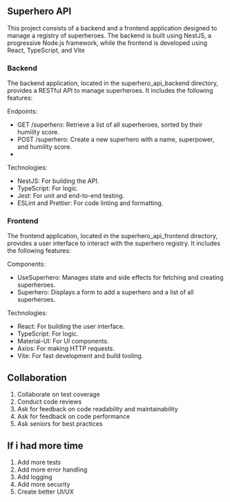 ## Superhero API

This project consists of a backend and a frontend application designed to manage a registry of superheroes. The backend is built using NestJS, a progressive Node.js framework, while the frontend is developed using React, TypeScript, and Vite

### Backend

The backend application, located in the superhero_api_backend directory, provides a RESTful API to manage superheroes. It includes the following features:

Endpoints:
- GET /superhero: Retrieve a list of all superheroes, sorted by their humility score.
- POST /superhero: Create a new superhero with a name, superpower, and humility score.
- 
Technologies:
- NestJS: For building the API.
- TypeScript: For logic.
- Jest: For unit and end-to-end testing.
- ESLint and Prettier: For code linting and formatting.

### Frontend

The frontend application, located in the superhero_api_frontend directory, provides a user interface to interact with the superhero registry. It includes the following features:

Components:
- UseSuperhero: Manages state and side effects for fetching and creating superheroes.
- Superhero: Displays a form to add a superhero and a list of all superheroes.
  
Technologies:
- React: For building the user interface.
- TypeScript: For logic.
- Material-UI: For UI components.
- Axios: For making HTTP requests.
- Vite: For fast development and build tooling.

## Collaboration

1. Collaborate on test coverage
2. Conduct code reviews
3. Ask for feedback on code readability and maintainability
4. Ask for feedback on code performance
5. Ask seniors for best practices

## If i had more time

1. Add more tests
2. Add more error handling
3. Add logging
4. Add more security
5. Create better UI/UX
